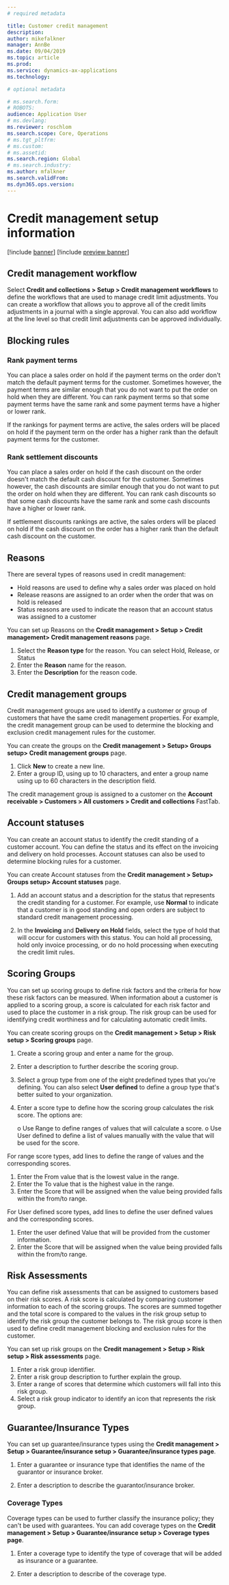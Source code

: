 ```yaml
---
# required metadata

title: Customer credit management
description: 
author: mikefalkner
manager: AnnBe
ms.date: 09/04/2019
ms.topic: article
ms.prod: 
ms.service: dynamics-ax-applications
ms.technology: 

# optional metadata

# ms.search.form:  
# ROBOTS: 
audience: Application User
# ms.devlang: 
ms.reviewer: roschlom
ms.search.scope: Core, Operations
# ms.tgt_pltfrm: 
# ms.custom: 
# ms.assetid: 
ms.search.region: Global
# ms.search.industry: 
ms.author: mfalkner
ms.search.validFrom: 
ms.dyn365.ops.version: 
---
```


# Credit management setup information 

[!include [banner](../includes/banner.md)]
[!include [preview banner](../includes/preview-banner.md)]

## Credit management workflow
Select **Credit and collections > Setup > Credit management workflows** to define the workflows that are used to manage credit limit adjustments. You can create a workflow that allows you to approve all of the credit limits adjustments in a journal with a single approval. You can also add workflow at the line level so that credit limit adjustments can be approved individually.

## Blocking rules

### Rank payment terms

You can place a sales order on hold if the payment terms on the order don't match the default payment terms for the customer. Sometimes however, the payment terms are similar enough that you do not want to put the order on hold when they are different. You can rank payment terms so that some payment terms have the same rank and some payment terms have a higher or lower rank.

If the rankings for payment terms are active, the sales orders will be placed on hold if the payment term on the order has a higher rank than the default payment terms for the customer.

### Rank settlement discounts

You can place a sales order on hold if the cash discount on the order doesn't match the default cash discount for the customer. Sometimes however, the cash discounts are similar enough that you do not want to put the order on hold when they are different. You can rank cash discounts so that some cash discounts have the same rank and some cash discounts have a higher or lower rank.

If settlement discounts rankings are active, the sales orders will be placed on hold if the cash discount on the order has a higher rank than the default cash discount on the customer.

## Reasons

There are several types of reasons used in credit management:

- Hold reasons are used to define why a sales order was placed on hold
- Release reasons are assigned to an order when the order that was on hold is released
- Status reasons are used to indicate the reason that an account status was assigned to a customer

You can set up Reasons on the **Credit management > Setup > Credit management> Credit management reasons** page.

1. Select the **Reason type** for the reason. You can select Hold, Release, or Status
2. Enter the **Reason** name for the reason.
2. Enter the **Description** for the reason code.

## Credit management groups

Credit management groups are used to identify a customer or group of customers that have the same credit management properties. For example, the credit management group can be used to determine the blocking and exclusion credit management rules for the customer.

You can create the groups on the **Credit management > Setup> Groups setup> Credit management groups** page.

1.	Click **New** to create a new line.
2.	Enter a group ID, using up to 10 characters, and enter a group name using up to 60 characters in the description field.

The credit management group is assigned to a customer on the **Account receivable > Customers > All customers > Credit and collections** FastTab.

## Account statuses

You can create an account status to identify the credit standing of a customer account. You can define the status and its effect on the invoicing and delivery on hold processes. Account statuses can also be used to determine blocking rules for a customer.

You can create Account statuses from the **Credit management > Setup> Groups setup> Account statuses** page.

1. Add an account status and a description for the status that represents the credit standing for a customer. For example, use **Normal** to indicate that a customer is in good standing and open orders are subject to standard credit management processing.

2.	In the **Invoicing** and **Delivery on Hold** fields, select the type of hold that will occur for customers with this status. You can hold all processing, hold only invoice processing, or do no hold processing when executing the credit limit rules.

## Scoring Groups

You can set up scoring groups to define risk factors and the criteria for how these risk factors can be measured. When information about a customer is applied to a scoring group, a score is calculated for each risk factor and used to place the customer in a risk group. The risk group can be used for identifying credit worthiness and for calculating automatic credit limits.

You can create scoring groups on the **Credit management > Setup > Risk setup > Scoring groups** page.

1. Create a scoring group and enter a name for the group.
2. Enter a description to further describe the scoring group.
3. Select a group type from one of the eight predefined types that you're defining. You can also select **User defined** to define a group type that's better suited to your organization.
4. Enter a score type to define how the scoring group calculates the risk score. The options are:

   o	Use Range to define ranges of values that will calculate a score.
   o	Use User defined to define a list of values manually with the value that will be used for the score.

For range score types, add lines to define the range of values and the corresponding scores.

1. Enter the From value that is the lowest value in the range.
2. Enter the To value that is the highest value in the range.
3. Enter the Score that will be assigned when the value being provided falls within the from/to range.

For User defined score types, add lines to define the user defined values and the corresponding scores.

1. Enter the user defined Value that will be provided from the customer information.
2. Enter the Score that will be assigned when the value being provided falls within the from/to range.

## Risk Assessments

You can define risk assessments that can be assigned to customers based on their risk scores. A risk score is calculated by comparing customer information to each of the scoring groups. The scores are summed together and the total score is compared to the values in the risk group setup to identify the risk group the customer belongs to. The risk group score is then used to define credit management blocking and exclusion rules for the customer.

You can set up risk groups on the **Credit management > Setup > Risk setup > Risk assessments** page.

1. Enter a risk group identifier.
2. Enter a risk group description to further explain the group.
3. Enter a range of scores that determine which customers will fall into this risk group. 
4. Select a risk group indicator to identify an icon that represents the risk group.

## Guarantee/Insurance Types

You can set up guarantee/insurance types using the **Credit management > Setup > Guarantee/insurance setup > Guarantee/insurance types page**.

1.	Enter a guarantee or insurance type that identifies the name of the guarantor or insurance broker.

2.	Enter a description to describe the guarantor/insurance broker.

### Coverage Types

Coverage types can be used to further classify the insurance policy; they can't be used with guarantees. You can add coverage types on the **Credit management > Setup > Guarantee/insurance setup > Coverage types page**.

1.	Enter a coverage type to identify the type of coverage that will be added as insurance or a guarantee.

2.	Enter a description to describe of the coverage type.
